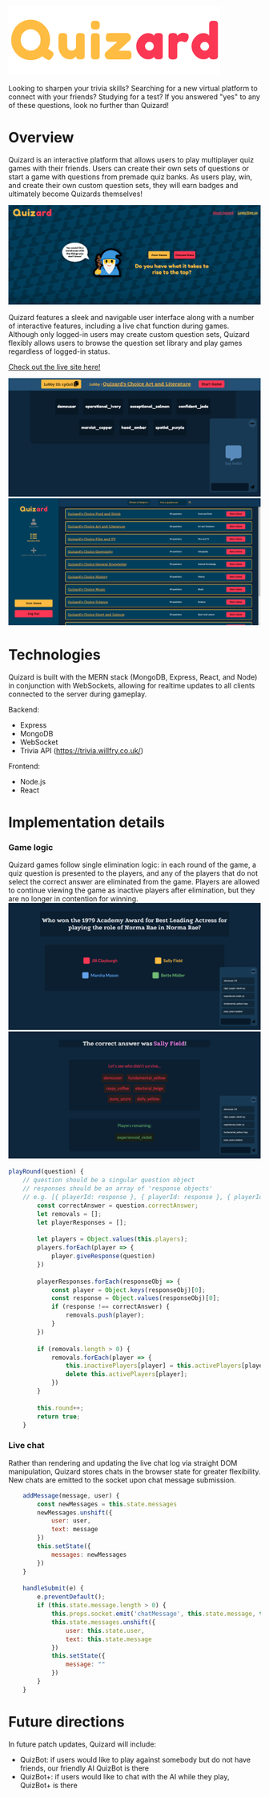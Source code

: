 ![logo](/frontend/src/assets/images/quizard-logo.png)

Looking to sharpen your trivia skills? Searching for a new virtual platform to connect with your friends? Studying for a test? If you answered "yes" to any of these questions, look no further than Quizard!

# Overview
Quizard is an interactive platform that allows users to play multiplayer quiz games with their friends. Users can create their own sets of questions or start a game with questions from premade quiz banks. As users play, win, and create their own custom question sets, they will earn badges and ultimately become Quizards themselves!

![splash](/frontend/src/assets/images/splash-page-screenshot.png)

Quizard features a sleek and navigable user interface along with a number of interactive features, including a live chat function during games. Although only logged-in users may create custom question sets, Quizard flexibly allows users to browse the question set library and play games regardless of logged-in status.

[Check out the live site here!](https://quizard-aa.herokuapp.com/)

![game lobby](/frontend/src/assets/images/game-lobby-screenshot.png)
![question sets](/frontend/src/assets/images/set-index-screenshot.png)

# Technologies
Quizard is built with the MERN stack (MongoDB, Express, React, and Node) in conjunction with WebSockets, allowing for realtime updates to all clients connected to the server during gameplay. 

Backend:
- Express
- MongoDB
- WebSocket
- Trivia API (https://trivia.willfry.co.uk/)

Frontend:
- Node.js
- React

# Implementation details

### Game logic
Quizard games follow single elimination logic: in each round of the game, a quiz question is presented to the players, and any of the players that do not select the correct answer are eliminated from the game. Players are allowed to continue viewing the game as inactive players after elimination, but they are no longer in contention for winning.
![game](/frontend/src/assets/images/game-page-screenshot.png)
![round end screen](/frontend/src/assets/images/round-end-screenshot.png)
```javascript
playRound(question) {
    // question should be a singular question object
    // responses should be an array of 'response objects'
    // e.g. [{ playerId: response }, { playerId: response }, { playerId: response }]
        const correctAnswer = question.correctAnswer;
        let removals = [];
        let playerResponses = [];

        let players = Object.values(this.players);
        players.forEach(player => {
            player.giveResponse(question)
        })

        playerResponses.forEach(responseObj => {
            const player = Object.keys(responseObj)[0];
            const response = Object.values(responseObj)[0];
            if (response !== correctAnswer) {
                removals.push(player);
            }
        })

        if (removals.length > 0) {
            removals.forEach(player => {
                this.inactivePlayers[player] = this.activePlayers[player];
                delete this.activePlayers[player];
            })
        }

        this.round++;
        return true;
    }
   ```

### Live chat
Rather than rendering and updating the live chat log via straight DOM manipulation, Quizard stores chats in the browser state for greater flexibility. New chats are emitted to the socket upon chat message submission.
```javascript
    addMessage(message, user) {
        const newMessages = this.state.messages
        newMessages.unshift({
            user: user,
            text: message
        })
        this.setState({
            messages: newMessages
        })
    }

    handleSubmit(e) {
        e.preventDefault();
        if (this.state.message.length > 0) {
            this.props.socket.emit('chatMessage', this.state.message, this.state.user, this.state.roomId)
            this.state.messages.unshift({
                user: this.state.user,
                text: this.state.message
            })
            this.setState({
                message: ""
            })
        }
    }

```

# Future directions
In future patch updates, Quizard will include:
- QuizBot: if users would like to play against somebody but do not have friends, our friendly AI QuizBot is there
- QuizBot+: if users would like to chat with the AI while they play, QuizBot+ is there
